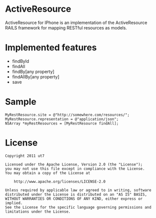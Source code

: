# ActiveResource
ActiveResource for IPhone is an implementation of the ActiveResource RAILS framework for mapping RESTful resources as models.

# Implemented features

- findById
- findAll
- findBy[any property]
- findAllBy[any property]
- save

# Sample
	MyRestResource.site = @"http://somewhere.com/resources/";
	MyRestResource.representation = @"application/json";
	NSArray *myRestResources = [MyRestResource findAll];

# License
	Copyright 2011 ut7

	Licensed under the Apache License, Version 2.0 (the "License");
	you may not use this file except in compliance with the License.
	You may obtain a copy of the License at

	    http://www.apache.org/licenses/LICENSE-2.0

	Unless required by applicable law or agreed to in writing, software
	distributed under the License is distributed on an "AS IS" BASIS,
	WITHOUT WARRANTIES OR CONDITIONS OF ANY KIND, either express or implied.
	See the License for the specific language governing permissions and
	limitations under the License.
